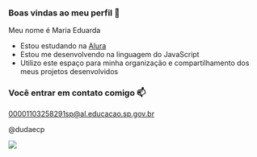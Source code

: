 ### Boas vindas ao meu perfil 💞

Meu nome é Maria Eduarda

- Estou estudando na [Alura](https://www.alura.com.br)
- Estou me desenvolvendo na linguagem do JavaScript
- Utilizo este espaço para minha organização e compartilhamento dos meus projetos desenvolvidos 

### Você entrar em contato comigo 📫

00001103258291sp@al.educacao.sp.gov.br

@dudaecp

![](https://media1.tenor.com/m/v7lLFeTNxp0AAAAC/bella-swan-isabella-swan.gif)
